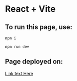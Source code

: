# React + Vite

## To run this page, use:
```
npm i
```
```
npm run dev
```
## Page deployed on:
[Link text Here](https://reactwebpage-three.vercel.app/)

